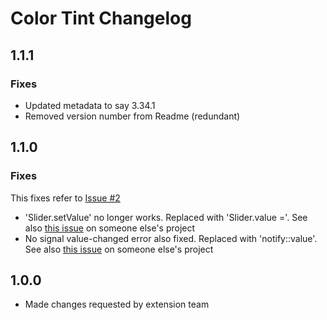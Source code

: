 # Color Tint Changelog

## 1.1.1

### Fixes
- Updated metadata to say 3.34.1
- Removed version number from Readme (redundant)

## 1.1.0

### Fixes
This fixes refer to [Issue #2](https://github.com/MattByName/color-tint/issues/2)

- 'Slider.setValue' no longer works. Replaced with 'Slider.value ='. See also  [this issue](https://github.com/martin31821/cpupower/pull/90) on someone else's project
- No signal value-changed error also fixed. Replaced with 'notify::value'. See also [this issue](https://github.com/aleho/gnome-shell-volume-mixer/commit/5ec18540eaa53345d545cef6dfd343d4a8b0db55) on someone else's project

## 1.0.0
- Made changes requested by extension team
